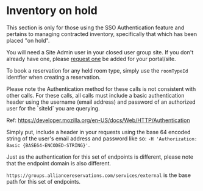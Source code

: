 # Inventory on hold

This section is only for those using the SSO Authentication feature and pertains to managing contracted inventory, specifically that which has been placed "on hold".  

You will need a Site Admin user in your closed user group site. If you don't already have one, please [request one](mailto:hello@hotelsforhope.com?Subject=Request%20for%20Site%20Admin%20User) be added for your portal/site.

To book a reservation for any held room type, simply use the `roomTypeId` identfier when creating a reservation.

<aside class="warning">
Please note the Authentication method for these calls is not consistent with other calls. For these calls, all calls must include a basic authentication header using the username (email address) and password of an authorized user for the `siteId` you are querying.

Ref: https://developer.mozilla.org/en-US/docs/Web/HTTP/Authentication

Simply put, include a header in your requests using the base 64 encoded string of the user's email address and password like so: `-H 'Authorization: Basic {BASE64-ENCODED-STRING}'`.
</aside>

<aside class="warning">
Just as the authentication for this set of endpoints is different, please note that the endpoint domain is also different. 

`https://groups.alliancereservations.com/services/external` is the base path for this set of endpoints.
</aside>
